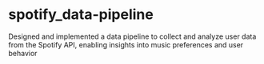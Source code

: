 # spotify_data-pipeline
Designed and implemented a data pipeline to collect and analyze user data from the Spotify API, enabling insights into music preferences and user behavior
